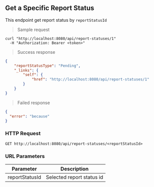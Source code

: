 ## Get a Specific Report Status

This endpoint get report status by <code>reportStatusId</code>

> Sample request

```shell
curl "http://localhost:8080/api/report-statuses/1"
  -H "Authorization: Bearer <token>"
```

> Success response

```json
{
    "reportStatusType": "Pending",
    "_links": {
        "self": {
            "href": "http://localhost:8080/api/report-statuses/1"
        }
    }
}
```

> Failed response

```json
{
  "error": "because"
}
```

### HTTP Request

`GET http://localhost:8080/api/report-statuses/<reportStatusId>`

### URL Parameters

Parameter | Description
--------- | -----------
reportStatusId | Selected report status id
